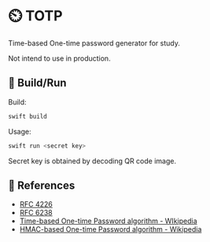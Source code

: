 # :timer_clock: TOTP
Time-based One-time password generator for study.

Not intend to use in production.

## :wrench: Build/Run

Build:
```sh
swift build
```

Usage:
```sh
swift run <secret key>
```

Secret key is obtained by decoding QR code image.

## :eyes: References
 - [RFC 4226](https://tools.ietf.org/html/rfc4226)
 - [RFC 6238](https://tools.ietf.org/html/rfc6238)
 - [Time-based One-time Password algorithm - WIkipedia](https://en.wikipedia.org/wiki/Time-based_One-time_Password_algorithm)
 - [HMAC-based One-time Password algorithm - Wikipedia](https://en.wikipedia.org/wiki/HMAC-based_One-time_Password_algorithm)
